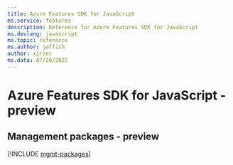 ```yaml
---
title: Azure Features SDK for JavaScript
ms.service: features
description: Reference for Azure Features SDK for JavaScript
ms.devlang: javascript
ms.topic: reference
ms.author: jeffish
author: xirzec
ms.data: 07/26/2022
---
```

# Azure Features SDK for JavaScript - preview

## Management packages - preview
[!INCLUDE [mgmt-packages](features-mgmt-index.md)]